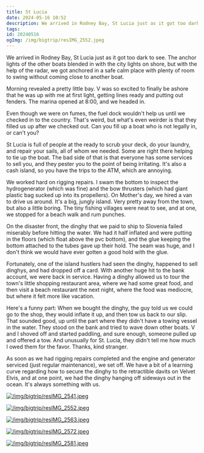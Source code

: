 ```yaml
---
title: St Lucia
date: 2024-05-16 10:52
description: We arrived in Rodney Bay, St Lucia just as it got too dark to see.  The anchor lights of the other boats blended in with the city lights on shore, but with the help of the radar, we got anchored in a safe calm place with plenty of room to swing without coming close to another boat.
tags: 
id: 20240516
ogImg: /img/bigtrip/resIMG_2552.jpeg
---
```


We arrived in Rodney Bay, St Lucia just as it got too dark to see.  The anchor lights of the other boats blended in with the city lights on shore, but with the help of the radar, we got anchored in a safe calm place with plenty of room to swing without coming close to another boat.

Morning revealed a pretty little bay.  V was so excited to finally be ashore that he was up with me at first light, getting lines ready and putting out fenders.  The marina opened at 8:00, and we headed in.

Even though we were on fumes, the fuel dock wouldn't help us until we checked in to the country.  That's weird, but what's even weirder is that they filled us up after we checked out.  Can you fill up a boat who is not legally in, or can't you?

St Lucia is full of people at the ready to scrub your deck, do your laundry, and repair your sails, all of whom we needed.  Some are right there helping to tie up the boat.  The bad side of that is that everyone has some services to sell you, and they pester you to the point of being irritating.  It's also a cash island, so you have the trips to the ATM, which are annoying.

We worked hard on rigging repairs.  I swam the bottom to inspect the hydrogenerator (which was fine) and the bow thrusters (which had giant plastic bag sucked up into its propellers).  On Mother's day, we hired a van to drive us around.  It's a big, jungly island.  Very pretty away from the town, but also a little boring.  The tiny fishing villages were neat to see, and at one, we stopped for a beach walk and rum punches.

On the disaster front, the dinghy that we paid to ship to Slovenia failed miserably before hitting the water.  We had it half inflated and were putting in the floors (which float above the pvc bottom), and the glue keeping the bottom attached to the tubes gave up their hold.  The seam was huge, and I don't think we would have ever gotten a good hold with the glue.  

Fortunately, one of the island hustlers had seen the dinghy, happened to sell dinghys, and had dropped off a card.  With another huge hit to the bank account, we were back in service.  Having a dinghy allowed us to tour the town's little shopping restaurant area, where we had some great food, and then visit a beach restaurant the next night, where the food was mediocre, but where it felt more like vacation.

Here's a funny part:  When we bought the dinghy, the guy told us we could go to the shop, they would inflate it up, and then tow us back to our slip.  That sounded good, up until the part where they didn't have a towing vessel in the water.  They stood on the bank and tried to wave down other boats.  V and I shoved off and started paddling, and sure enough, someone pulled up and offered a tow.  And unusually for St. Lucia, they didn't tell me how much I owed them for the favor.  Thanks, kind stranger.

As soon as we had rigging repairs completed and the engine and generator serviced (just regular maintenance), we set off.  We have a bit of a learning curve regarding how to secure the dinghy to the retractible davits on Velvet Elvis, and at one point, we had the dinghy hanging off sideways out in the ocean.  It's always something with us.

<a class="lightview centered" href="/img/bigtrip/resIMG_2541.jpeg" data-lightview-caption="" data-lightview-group="group1"><img src="/img/bigtrip/resIMG_2541.jpeg" alt="/img/bigtrip/resIMG_2541.jpeg" style="max-width: 650px;"><br><span class="caption"></span></a>

<a class="lightview centered" href="/img/bigtrip/resIMG_2552.jpeg" data-lightview-caption="" data-lightview-group="group1"><img src="/img/bigtrip/resIMG_2552.jpeg" alt="/img/bigtrip/resIMG_2552.jpeg" style="max-width: 650px;"><br><span class="caption"></span></a>

<a class="lightview centered" href="/img/bigtrip/resIMG_2563.jpeg" data-lightview-caption="" data-lightview-group="group1"><img src="/img/bigtrip/resIMG_2563.jpeg" alt="/img/bigtrip/resIMG_2563.jpeg" style="max-width: 650px;"><br><span class="caption"></span></a>

<a class="lightview centered" href="/img/bigtrip/resIMG_2572.jpeg" data-lightview-caption="" data-lightview-group="group1"><img src="/img/bigtrip/resIMG_2572.jpeg" alt="/img/bigtrip/resIMG_2572.jpeg" style="max-width: 650px;"><br><span class="caption"></span></a>

<a class="lightview centered" href="/img/bigtrip/resIMG_2581.jpeg" data-lightview-caption="" data-lightview-group="group1"><img src="/img/bigtrip/resIMG_2581.jpeg" alt="/img/bigtrip/resIMG_2581.jpeg" style="max-width: 650px;"><br><span class="caption"></span></a>